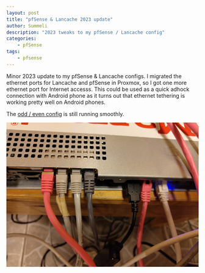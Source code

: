 ```yaml
---
layout: post
title: "pfSense & Lancache 2023 update"
author: Summeli
description: "2023 tweaks to my pfSense / Lancache config"
categories:
    - pfSense
tags:
    - pfsense
---
```


Minor 2023 update to my pfSense & Lancache configs. I migrated the ethernet ports for Lancache and pfSense in Proxmox, so I got one more ethernet port for Internet accesss. This could be used as a quick adhock connection with Android phone as it turns out that ethernet tethering is working pretty well on Android phones.

The [odd / even config](/posts/pfsense-odd-and-even-rules/) is still running smoothly.

![](/img/2023/2023-pfsense-img.jpg)